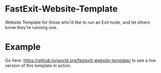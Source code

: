 # FastExit-Website-Template
Website Template for those who'd like to run an Exit node, and let others know they're running one.

# Example
Go here: https://github.torworld.org/fastexit-website-template/ to see a live version of this template in action.

